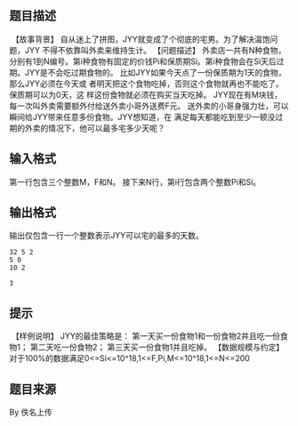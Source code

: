 


## 题目描述
 【故事背景】
自从迷上了拼图，JYY就变成了个彻底的宅男。为了解决温饱问题，JYY
不得不依靠叫外卖来维持生计。
【问题描述】
外卖店一共有N种食物，分别有1到N编号。第i种食物有固定的价钱Pi和保质期Si。第i种食物会在Si天后过期。JYY是不会吃过期食物的。
比如JYY如果今天点了一份保质期为1天的食物，那么JYY必须在今天或
者明天把这个食物吃掉，否则这个食物就再也不能吃了。保质期可以为0天，这
样这份食物就必须在购买当天吃掉。
JYY现在有M块钱，每一次叫外卖需要额外付给送外卖小哥外送费F元。
送外卖的小哥身强力壮，可以瞬间给JYY带来任意多份食物。JYY想知道，在
满足每天都能吃到至少一顿没过期的外卖的情况下，他可以最多宅多少天呢？
## 输入格式
第一行包含三个整数M，F和N。
接下来N行，第i行包含两个整数Pi和Si。
## 输出格式
输出仅包含一行一个整数表示JYY可以宅的最多的天数。

```input1
32 5 2
5 0
10 2

```

```output1
3
```

## 提示
 【样例说明】
JYY的最佳策略是：
第一天买一份食物1和一份食物2并且吃一份食物1；
第二天吃一份食物2；
第三天买一份食物1并且吃掉。
【数据规模与约定】
对于100%的数据满足0<=Si<=10^18,1<=F,Pi,M<=10^18,1<=N<=200
## 题目来源
By 佚名上传


